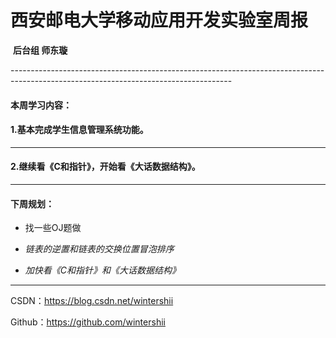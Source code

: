 # 西安邮电大学移动应用开发实验室周报

​                                                                     **后台组    师东璇**

​     -------------------------------------------------------------------------------------------------------------------------------------

#### 本周学习内容：

#### 1.基本完成学生信息管理系统功能。

------

#### 2.继续看《C和指针》，开始看《大话数据结构》。

-------------------

#### 下周规划：

- 找一些OJ题做

- *链表的逆置和链表的交换位置冒泡排序*
- *加快看《C和指针》和《大话数据结构》*

------

CSDN：https://blog.csdn.net/wintershii

Github：https://github.com/wintershii